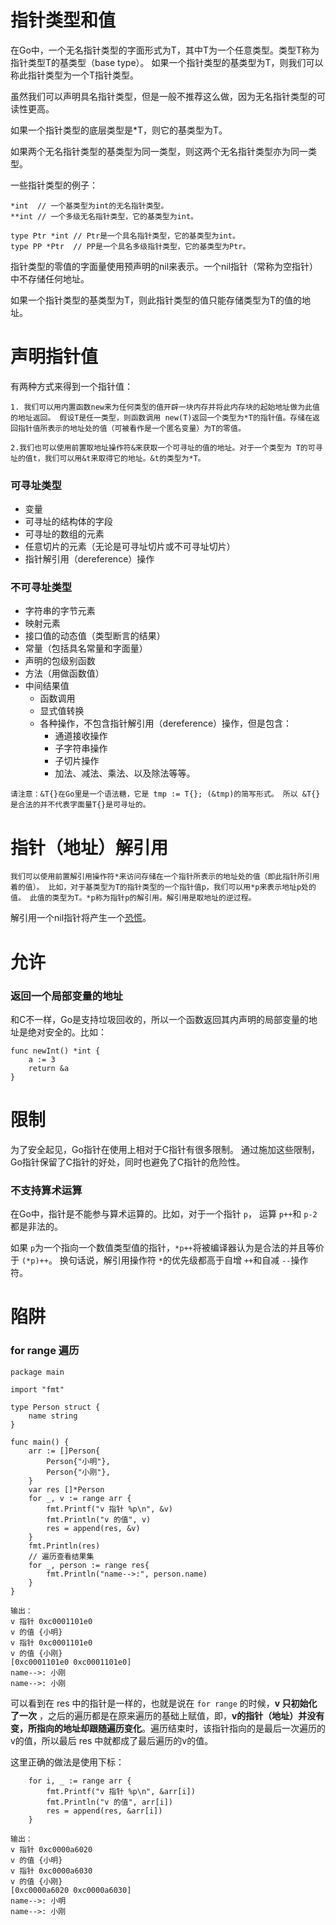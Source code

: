 # 指针类型和值

在Go中，一个无名指针类型的字面形式为T，其中T为一个任意类型。类型T称为指针类型T的基类型（base type）。 如果一个指针类型的基类型为T，则我们可以称此指针类型为一个T指针类型。

虽然我们可以声明具名指针类型，但是一般不推荐这么做，因为无名指针类型的可读性更高。

如果一个指针类型的底层类型是*T，则它的基类型为T。

如果两个无名指针类型的基类型为同一类型，则这两个无名指针类型亦为同一类型。

一些指针类型的例子：

```
*int  // 一个基类型为int的无名指针类型。
**int // 一个多级无名指针类型，它的基类型为int。

type Ptr *int // Ptr是一个具名指针类型，它的基类型为int。
type PP *Ptr  // PP是一个具名多级指针类型，它的基类型为Ptr。
```

指针类型的零值的字面量使用预声明的nil来表示。一个nil指针（常称为空指针）中不存储任何地址。

如果一个指针类型的基类型为T，则此指针类型的值只能存储类型为T的值的地址。

# 声明指针值

有两种方式来得到一个指针值：

```
1. 我们可以用内置函数new来为任何类型的值开辟一块内存并将此内存块的起始地址做为此值的地址返回。 假设T是任一类型，则函数调用 new(T)返回一个类型为*T的指针值。存储在返回指针值所表示的地址处的值（可被看作是一个匿名变量）为T的零值。

2.我们也可以使用前置取地址操作符&来获取一个可寻址的值的地址。对于一个类型为 T的可寻址的值t，我们可以用&t来取得它的地址。&t的类型为*T。
```

### 可寻址类型

* 变量
* 可寻址的结构体的字段
* 可寻址的数组的元素
* 任意切片的元素（无论是可寻址切片或不可寻址切片）
* 指针解引用（dereference）操作

### 不可寻址类型

* 字符串的字节元素
* 映射元素
* 接口值的动态值（类型断言的结果）
* 常量（包括具名常量和字面量）
* 声明的包级别函数
* 方法（用做函数值）
* 中间结果值
  * 函数调用
  * 显式值转换
  * 各种操作，不包含指针解引用（dereference）操作，但是包含：
    * 通道接收操作
    * 子字符串操作
    * 子切片操作
    * 加法、减法、乘法、以及除法等等。

```
请注意：&T{}在Go里是一个语法糖，它是 tmp := T{}; (&tmp)的简写形式。 所以 &T{}是合法的并不代表字面量T{}是可寻址的。
```

# 指针（地址）解引用

```
我们可以使用前置解引用操作符*来访问存储在一个指针所表示的地址处的值（即此指针所引用着的值）。 比如，对于基类型为T的指针类型的一个指针值p，我们可以用*p来表示地址p处的值。 此值的类型为T。*p称为指针p的解引用。解引用是取地址的逆过程。
```

解引用一个nil指针将产生一个[恐慌](https://gfw.go101.org/article/control-flows-more.html#panic-recover)。

# 允许

### 返回一个局部变量的地址

和C不一样，Go是支持垃圾回收的，所以一个函数返回其内声明的局部变量的地址是绝对安全的。比如：

```
func newInt() *int {
	a := 3
	return &a
}
```

# 限制

为了安全起见，Go指针在使用上相对于C指针有很多限制。 通过施加这些限制，Go指针保留了C指针的好处，同时也避免了C指针的危险性。

### 不支持算术运算

在Go中，指针是不能参与算术运算的。比如，对于一个指针 `p`， 运算 `p++`和 `p-2`都是非法的。

如果 `p`为一个指向一个数值类型值的指针，`*p++`将被编译器认为是合法的并且等价于 `(*p)++`。 换句话说，解引用操作符 `*`的优先级都高于自增 `++`和自减 `--`操作符。

# 陷阱

### for range 遍历

```
package main

import "fmt"

type Person struct {
	name string
}

func main() {
	arr := []Person{
		Person{"小明"},
		Person{"小刚"},
	}
	var res []*Person
	for _, v := range arr {
		fmt.Printf("v 指针 %p\n", &v)
		fmt.Println("v 的值", v)
		res = append(res, &v)
  	}
	fmt.Println(res)
	// 遍历查看结果集
	for _, person := range res{
		fmt.Println("name-->:", person.name)
	}
}
```

```
输出：
v 指针 0xc0001101e0
v 的值 {小明}
v 指针 0xc0001101e0
v 的值 {小刚}
[0xc0001101e0 0xc0001101e0]
name-->: 小刚
name-->: 小刚
```

可以看到在 res 中的指针是一样的，也就是说在 `for range` 的时候，**v 只初始化了一次** ，之后的遍历都是在原来遍历的基础上赋值，即，**v的指针（地址）并没有变，所指向的地址却跟随遍历变化**。遍历结束时，该指针指向的是最后一次遍历的v的值，所以最后 res 中就都成了最后遍历的v的值。

这里正确的做法是使用下标：

```
	for i, _ := range arr {
		fmt.Printf("v 指针 %p\n", &arr[i])
		fmt.Println("v 的值", arr[i])
		res = append(res, &arr[i])
	}
```

```
输出：
v 指针 0xc0000a6020
v 的值 {小明}
v 指针 0xc0000a6030
v 的值 {小刚}
[0xc0000a6020 0xc0000a6030]
name-->: 小明
name-->: 小刚
```
